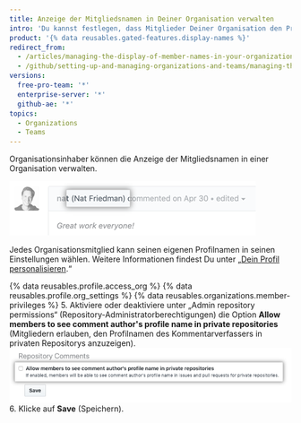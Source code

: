 ```yaml
---
title: Anzeige der Mitgliedsnamen in Deiner Organisation verwalten
intro: 'Du kannst festlegen, dass Mitglieder Deiner Organisation den Profilnamen eines Kommentarverfassers in privaten Repositorys in der Organisation anzeigen können.'
product: '{% data reusables.gated-features.display-names %}'
redirect_from:
  - /articles/managing-the-display-of-member-names-in-your-organization
  - /github/setting-up-and-managing-organizations-and-teams/managing-the-display-of-member-names-in-your-organization
versions:
  free-pro-team: '*'
  enterprise-server: '*'
  github-ae: '*'
topics:
  - Organizations
  - Teams
---
```


Organisationsinhaber können die Anzeige der Mitgliedsnamen in einer Organisation verwalten.

![Im Kommentar angezeigter Profilname des Verfassers](/assets/images/help/issues/commenter-full-name.png)

Jedes Organisationsmitglied kann seinen eigenen Profilnamen in seinen Einstellungen wählen. Weitere Informationen findest Du unter „[Dein Profil personalisieren](/github/setting-up-and-managing-your-github-profile/personalizing-your-profile#changing-your-profile-name).“

{% data reusables.profile.access_org %}
{% data reusables.profile.org_settings %}
{% data reusables.organizations.member-privileges %}
5. Aktiviere oder deaktiviere unter „Admin repository permissions“ (Repository-Administratorberechtigungen) die Option **Allow members to see comment author's profile name in private repositories** (Mitgliedern erlauben, den Profilnamen des Kommentarverfassers in privaten Repositorys anzuzeigen). ![Kontrollkästchen zum Festlegen, dass Mitglieder den vollständigen Namen des Kommentarverfassers in privaten Repositorys anzeigen können](/assets/images/help/organizations/allow-members-to-view-full-names.png)
6. Klicke auf **Save** (Speichern).
